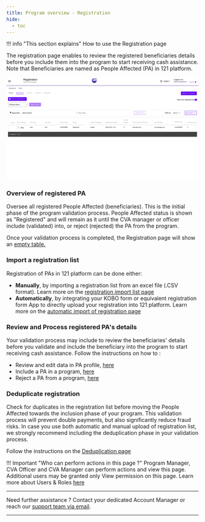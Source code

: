 ```yaml
---
title: Program overview - Registration
hide:
  - toc
---
```


!!! info "This section explains"
    How to use the Registration page

The registration page enables to review the registered beneficiaries details before you include them into the program to start receiving cash assistance.
Note that Beneficiaries are named as People Affected (PA) in 121 platform.

![Registration and Validation page](https://raw.githubusercontent.com/global-121/121-platform/main/e2e/tests/__screenshots__/UserManualScreenshots/userManualScreenshots.spec.ts/RegistrationPageOverview.png)

### **Overview of registered PA**

Oversee all registered People Affected (beneficiaries). This is the initial phase of the program validation process. People Affected status is shown as "Registered" and will remain as it until the CVA manager or officer include (validated) into, or reject (rejected) the PA from the program.

Once your validation process is completed, the Registration page will show an [empty table.](../registration/registration-list-empty.md)

### **Import a registration list**

Registration of PAs in 121 platform can be done either:

- **Manually**, by importing a registration list from an excel file (.CSV format). Learn more on the [registration import list page](../registration/registration-import-list.md)
- **Automatically**, by integrating your KOBO form or equivalent registration form App to directly upload your registration into 121 platform. Learn more on the [automatic import of registration page](../registration/registration-automatic-import-kobo.md)

### **Review and Process registered PA's details**

Your validation process may include to review the beneficiaries' details before you validate and include the beneficiary into the program to start receiving cash assistance.
Follow the instructions on how to :

- Review and edit data in PA profile, [here](../registration/registration-deduplication.md)
- Include a PA in a program, [here](../registration/registration-validate-pa.md)
- Reject a PA from a program, [here](../registration/registration-reject-pa.md)


### **Deduplicate registration**

Check for duplicates in the registration list before moving the People Affected towards the inclusion phase of your program. This validation process will prevent double payments, but also significantly reduce fraud risks. In case you use both automatic and manual upload of registration list, we strongly recommend including the deduplication phase in your validation process. 

Follow the instructions on the [Deduplication page](../registration/registration-deduplication.md)

!!! Important "Who can perform actions in this page ?"
    Program Manager, CVA Officer and CVA Manager can perform actions and view this page.  
    Additional users may be granted only View permission on this page. Learn more about Users & Roles [here](../users/users-roles-page.md)

___
Need further assistance ? Contact your dedicated Account Manager or reach our <a href="mailto:support@121.global">support team via email</a>.
___
